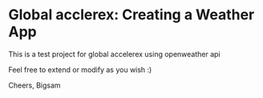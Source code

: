 # Global acclerex: Creating a Weather App

This is a test project for global accelerex using openweather api

Feel free to extend or modify as you wish :)

Cheers,
Bigsam

